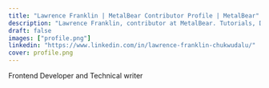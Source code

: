 ```yaml
---
title: "Lawrence Franklin | MetalBear Contributor Profile | MetalBear"
description: "Lawrence Franklin, contributor at MetalBear. Tutorials, DevEx insights, and debugging tips."
draft: false
images: ["profile.png"]
linkedin: "https://www.linkedin.com/in/lawrence-franklin-chukwudalu/"
cover: profile.png
---
```


Frontend Developer and Technical writer